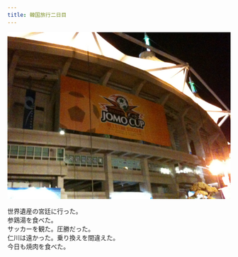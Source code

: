 ```yaml
---
title: 韓国旅行二日目
---
```


![韓国旅行二日目の仁川ワールドカップ競技場](/images/2009-08-08-second-day-of-the-trip-to-South-Korea.jpg)

世界遺産の宮廷に行った。<br>
参鶏湯を食べた。<br>
サッカーを観た。圧勝だった。<br>
仁川は遠かった。乗り換えを間違えた。<br>
今日も焼肉を食べた。
